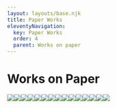 ```yaml
---
layout: layouts/base.njk
title: Paper Works
eleventyNavigation:
  key: Paper Works
  order: 4
  parent: Works on paper
---
```


# Works on Paper
<div><img src="https://s3.eu-west-1.amazonaws.com/jessicaakerman.com/Aurora_Jug.jpg" /><img src="https://s3.eu-west-1.amazonaws.com/jessicaakerman.com/20231122_132502.jpg" /><img src="https://s3.eu-west-1.amazonaws.com/jessicaakerman.com/20230605_155504.jpg" /><img src="https://s3.eu-west-1.amazonaws.com/jessicaakerman.com/20230608_173517.jpg" /><img src="https://s3.eu-west-1.amazonaws.com/jessicaakerman.com/Foot-Jessica-Akerman.jpg" /><img src="https://s3.eu-west-1.amazonaws.com/jessicaakerman.com/image11.jpg" /><img src="https://s3.eu-west-1.amazonaws.com/jessicaakerman.com/1.Reactor-Stack_Jessica_Akerman_2023.jpg" /><img src="https://s3.eu-west-1.amazonaws.com/jessicaakerman.com/Sill.jpg" /><img src="https://s3.eu-west-1.amazonaws.com/jessicaakerman.com/10%25Jessica+Akerman+27+Dec+2022+Studio+Visit+Jo+Hounsome+Photography+copy.jpg" /><img src="https://s3.eu-west-1.amazonaws.com/jessicaakerman.com/10%25Jessica+Akerman+26+Dec+2022+Studio+Visit+Jo+Hounsome+Photography+copy.jpg" /><img src="https://s3.eu-west-1.amazonaws.com/jessicaakerman.com/Deteriorating+arch.jpg" /><img src="https://s3.eu-west-1.amazonaws.com/jessicaakerman.com/Vase+Dentata.jpg" /><img src="https://s3.eu-west-1.amazonaws.com/jessicaakerman.com/Hot+Legs.jpg" /><img src="https://s3.eu-west-1.amazonaws.com/jessicaakerman.com/10%25Jessica+Akerman+28+Dec+2022+Studio+Visit+Jo+Hounsome+Photography+copy.jpg" /><img src="https://s3.eu-west-1.amazonaws.com/jessicaakerman.com/10%25Jessica+Akerman+25+Dec+2022+Studio+Visit+Jo+Hounsome+Photography+copy.jpg" /></div>